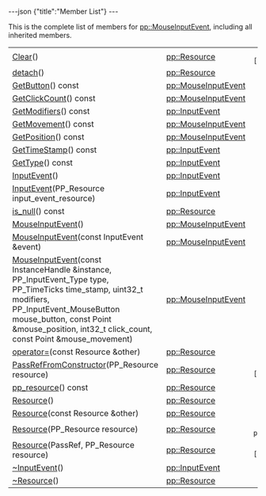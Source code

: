 ---json {"title":"Member List"} ---

This is the complete list of members for <a href="/docs/native-client/pepper_dev/cpp/classpp_1_1_mouse_input_event/" class="el">pp::MouseInputEvent</a>, including all inherited members.

<table><tbody><tr class="odd"><td><a href="/docs/native-client/pepper_dev/cpp/classpp_1_1_resource#ad4016f37d3022863ca0188acb26ac9c4" class="el">Clear</a>()</td><td><a href="/docs/native-client/pepper_dev/cpp/classpp_1_1_resource/" class="el">pp::Resource</a></td><td><code> [protected]</code></td></tr><tr class="even"><td><a href="/docs/native-client/pepper_dev/cpp/classpp_1_1_resource#a81b9246381bdddacca3ac25f6ded2bfd" class="el">detach</a>()</td><td><a href="/docs/native-client/pepper_dev/cpp/classpp_1_1_resource/" class="el">pp::Resource</a></td><td></td></tr><tr class="odd"><td><a href="/docs/native-client/pepper_dev/cpp/classpp_1_1_mouse_input_event#ae953b64120ab5c84c31114d1e5d15e1b" class="el">GetButton</a>() const</td><td><a href="/docs/native-client/pepper_dev/cpp/classpp_1_1_mouse_input_event/" class="el">pp::MouseInputEvent</a></td><td></td></tr><tr class="even"><td><a href="/docs/native-client/pepper_dev/cpp/classpp_1_1_mouse_input_event#a2e125cde20848ee70495e2f981b7417e" class="el">GetClickCount</a>() const</td><td><a href="/docs/native-client/pepper_dev/cpp/classpp_1_1_mouse_input_event/" class="el">pp::MouseInputEvent</a></td><td></td></tr><tr class="odd"><td><a href="/docs/native-client/pepper_dev/cpp/classpp_1_1_input_event#a6f94a5cd8453f1b69e55aadde73354e7" class="el">GetModifiers</a>() const</td><td><a href="/docs/native-client/pepper_dev/cpp/classpp_1_1_input_event/" class="el">pp::InputEvent</a></td><td></td></tr><tr class="even"><td><a href="/docs/native-client/pepper_dev/cpp/classpp_1_1_mouse_input_event#a33e589dc8460c5fd2064cef39f19970b" class="el">GetMovement</a>() const</td><td><a href="/docs/native-client/pepper_dev/cpp/classpp_1_1_mouse_input_event/" class="el">pp::MouseInputEvent</a></td><td></td></tr><tr class="odd"><td><a href="/docs/native-client/pepper_dev/cpp/classpp_1_1_mouse_input_event#a95bb484c3628871ed4d8cbd3b44effe2" class="el">GetPosition</a>() const</td><td><a href="/docs/native-client/pepper_dev/cpp/classpp_1_1_mouse_input_event/" class="el">pp::MouseInputEvent</a></td><td></td></tr><tr class="even"><td><a href="/docs/native-client/pepper_dev/cpp/classpp_1_1_input_event#acc79ecdcf19f5b8a8a7268fc8ff51531" class="el">GetTimeStamp</a>() const</td><td><a href="/docs/native-client/pepper_dev/cpp/classpp_1_1_input_event/" class="el">pp::InputEvent</a></td><td></td></tr><tr class="odd"><td><a href="/docs/native-client/pepper_dev/cpp/classpp_1_1_input_event#a73ca79c06ff9a39304e3b390090f03dc" class="el">GetType</a>() const</td><td><a href="/docs/native-client/pepper_dev/cpp/classpp_1_1_input_event/" class="el">pp::InputEvent</a></td><td></td></tr><tr class="even"><td><a href="/docs/native-client/pepper_dev/cpp/classpp_1_1_input_event#ac7581e4321abe8de6f3b48d70f4aa65d" class="el">InputEvent</a>()</td><td><a href="/docs/native-client/pepper_dev/cpp/classpp_1_1_input_event/" class="el">pp::InputEvent</a></td><td></td></tr><tr class="odd"><td><a href="/docs/native-client/pepper_dev/cpp/classpp_1_1_input_event#a1d4f7d3fb88de3cccc60ab26b92ccf23" class="el">InputEvent</a>(PP_Resource input_event_resource)</td><td><a href="/docs/native-client/pepper_dev/cpp/classpp_1_1_input_event/" class="el">pp::InputEvent</a></td><td><code> [explicit]</code></td></tr><tr class="even"><td><a href="/docs/native-client/pepper_dev/cpp/classpp_1_1_resource#a859068e34cdc2dc0b78754c255323aa9" class="el">is_null</a>() const</td><td><a href="/docs/native-client/pepper_dev/cpp/classpp_1_1_resource/" class="el">pp::Resource</a></td><td><code> [inline]</code></td></tr><tr class="odd"><td><a href="/docs/native-client/pepper_dev/cpp/classpp_1_1_mouse_input_event#a3a7fa73996bd504fc3aa86c447222761" class="el">MouseInputEvent</a>()</td><td><a href="/docs/native-client/pepper_dev/cpp/classpp_1_1_mouse_input_event/" class="el">pp::MouseInputEvent</a></td><td></td></tr><tr class="even"><td><a href="/docs/native-client/pepper_dev/cpp/classpp_1_1_mouse_input_event#ad63fc6a3e5f29b5cb787fc74ebf0b33d" class="el">MouseInputEvent</a>(const InputEvent &amp;event)</td><td><a href="/docs/native-client/pepper_dev/cpp/classpp_1_1_mouse_input_event/" class="el">pp::MouseInputEvent</a></td><td><code> [explicit]</code></td></tr><tr class="odd"><td><a href="/docs/native-client/pepper_dev/cpp/classpp_1_1_mouse_input_event#a4e2f16fb54382135f07cf53e22905d3a" class="el">MouseInputEvent</a>(const InstanceHandle &amp;instance, PP_InputEvent_Type type, PP_TimeTicks time_stamp, uint32_t modifiers, PP_InputEvent_MouseButton mouse_button, const Point &amp;mouse_position, int32_t click_count, const Point &amp;mouse_movement)</td><td><a href="/docs/native-client/pepper_dev/cpp/classpp_1_1_mouse_input_event/" class="el">pp::MouseInputEvent</a></td><td></td></tr><tr class="even"><td><a href="/docs/native-client/pepper_dev/cpp/classpp_1_1_resource#aaf808a98bdaa7998d82e19514aa87423" class="el">operator=</a>(const Resource &amp;other)</td><td><a href="/docs/native-client/pepper_dev/cpp/classpp_1_1_resource/" class="el">pp::Resource</a></td><td></td></tr><tr class="odd"><td><a href="/docs/native-client/pepper_dev/cpp/classpp_1_1_resource#a3eda014529127a818df8d5bb5ec2fdf0" class="el">PassRefFromConstructor</a>(PP_Resource resource)</td><td><a href="/docs/native-client/pepper_dev/cpp/classpp_1_1_resource/" class="el">pp::Resource</a></td><td><code> [protected]</code></td></tr><tr class="even"><td><a href="/docs/native-client/pepper_dev/cpp/classpp_1_1_resource#a46a6123de0b007ad3fcb6f666534ccb4" class="el">pp_resource</a>() const</td><td><a href="/docs/native-client/pepper_dev/cpp/classpp_1_1_resource/" class="el">pp::Resource</a></td><td><code> [inline]</code></td></tr><tr class="odd"><td><a href="/docs/native-client/pepper_dev/cpp/classpp_1_1_resource#a56679e93a58101c8dce5dc510811a094" class="el">Resource</a>()</td><td><a href="/docs/native-client/pepper_dev/cpp/classpp_1_1_resource/" class="el">pp::Resource</a></td><td></td></tr><tr class="even"><td><a href="/docs/native-client/pepper_dev/cpp/classpp_1_1_resource#ab0f664099ca06367180f220ea7e0b831" class="el">Resource</a>(const Resource &amp;other)</td><td><a href="/docs/native-client/pepper_dev/cpp/classpp_1_1_resource/" class="el">pp::Resource</a></td><td></td></tr><tr class="odd"><td><a href="/docs/native-client/pepper_dev/cpp/classpp_1_1_resource#a555de93fdf4793f7db1183bf71d20580" class="el">Resource</a>(PP_Resource resource)</td><td><a href="/docs/native-client/pepper_dev/cpp/classpp_1_1_resource/" class="el">pp::Resource</a></td><td><code> [explicit, protected]</code></td></tr><tr class="even"><td><a href="/docs/native-client/pepper_dev/cpp/classpp_1_1_resource#a907d3d6b7e292587c8cb9ff30d0a418d" class="el">Resource</a>(PassRef, PP_Resource resource)</td><td><a href="/docs/native-client/pepper_dev/cpp/classpp_1_1_resource/" class="el">pp::Resource</a></td><td><code> [protected]</code></td></tr><tr class="odd"><td><a href="/docs/native-client/pepper_dev/cpp/classpp_1_1_input_event#a2492183af4fecec44a423a5b7eae6faf" class="el">~InputEvent</a>()</td><td><a href="/docs/native-client/pepper_dev/cpp/classpp_1_1_input_event/" class="el">pp::InputEvent</a></td><td></td></tr><tr class="even"><td><a href="/docs/native-client/pepper_dev/cpp/classpp_1_1_resource#a081165265e2bd8217eaa2be2aeeb3aa3" class="el">~Resource</a>()</td><td><a href="/docs/native-client/pepper_dev/cpp/classpp_1_1_resource/" class="el">pp::Resource</a></td><td><code> [virtual]</code></td></tr></tbody></table>
